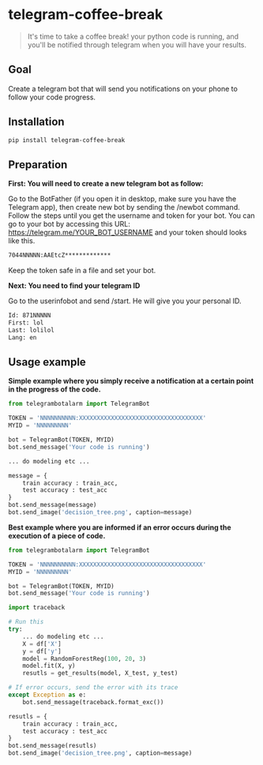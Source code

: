 # telegram-coffee-break
> It's time to take a coffee break! your python code is running, and you'll be notified through telegram when you will have your results.


## Goal

Create a telegram bot that will send you notifications on your phone to follow your code progress.

## Installation

```sh
pip install telegram-coffee-break
```

## Preparation

**First: You will need to create a new telegram bot as follow:**

Go to the BotFather (if you open it in desktop, make sure you have the Telegram app), then create new bot by sending the /newbot command. Follow the steps until you get the username and token for your bot. You can go to your bot by accessing this URL: https://telegram.me/YOUR_BOT_USERNAME and your token should looks like this.

```sh
7044NNNNN:AAEtcZ*************
```

Keep the token safe in a file and set your bot.

**Next: You need to find your telegram ID**

Go to the userinfobot and send /start. He will give you your personal ID.

```sh
Id: 871NNNNN
First: lol
Last: lolilol
Lang: en
```

## Usage example

**Simple example where you simply receive a notification at a certain point in the progress of the code.**

```python
from telegrambotalarm import TelegramBot

TOKEN = 'NNNNNNNNNN:XXXXXXXXXXXXXXXXXXXXXXXXXXXXXXXXXXX'
MYID = 'NNNNNNNNN'

bot = TelegramBot(TOKEN, MYID)
bot.send_message('Your code is running')

... do modeling etc ...

message = {
    train accuracy : train_acc,
    test accuracy : test_acc
}
bot.send_message(message)
bot.send_image('decision_tree.png', caption=message)
```

**Best example where you are informed if an error occurs during the execution of a piece of code.**

```python
from telegrambotalarm import TelegramBot

TOKEN = 'NNNNNNNNNN:XXXXXXXXXXXXXXXXXXXXXXXXXXXXXXXXXXX'
MYID = 'NNNNNNNNN'

bot = TelegramBot(TOKEN, MYID)
bot.send_message('Your code is running')

import traceback

# Run this
try:
    ... do modeling etc ...
    X = df['X']
    y = df['y']
    model = RandomForestReg(100, 20, 3)
    model.fit(X, y)
    resutls = get_results(model, X_test, y_test)

# If error occurs, send the error with its trace
except Exception as e:
    bot.send_message(traceback.format_exc())

resutls = {
    train accuracy : train_acc,
    test accuracy : test_acc
}
bot.send_message(resutls)
bot.send_image('decision_tree.png', caption=message)
```
